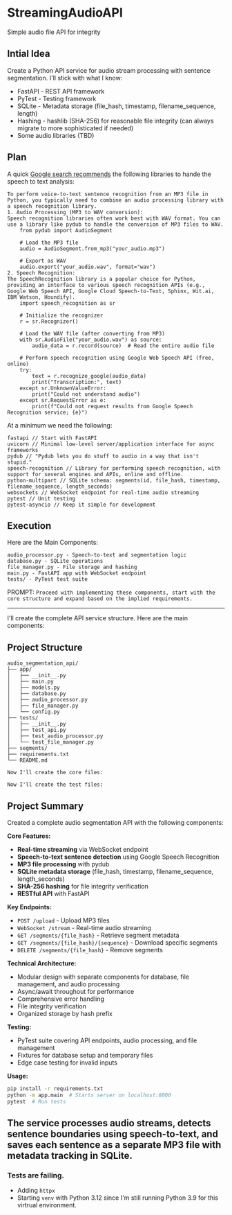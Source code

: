 # StreamingAudioAPI
Simple audio file API for integrity

## Intial Idea

Create a Python API service for audio stream processing with sentence segmentation.
I'll stick with what I know:
+ FastAPI - REST API framework
+ PyTest - Testing framework
+ SQLite - Metadata storage (file_hash, timestamp, filename_sequence, length)
+ Hashing - hashlib (SHA-256) for reasonable file integrity (can always migrate to more sophisticated if needed)
+ Some audio libraries (TBD)

## Plan

A quick [Google search recommends](https://www.google.com/search?q=python+mp3+library+voice-to-text+sentence+recognition&oq=python+mp3+library+voice-to-text+sentence+&gs_lcrp=EgZjaHJvbWUqBwgBECEYoAEyBggAEEUYOTIHCAEQIRigATIHCAIQIRigATIHCAMQIRigATIHCAQQIRigATIHCAUQIRigATIHCAYQIRiPAjIHCAcQIRiPAtIBCTcxNDAxajBqN6gCALACAA&sourceid=chrome&ie=UTF-8) the following libraries to hande the speech to text analysis:
```
To perform voice-to-text sentence recognition from an MP3 file in Python, you typically need to combine an audio processing library with a speech recognition library.
1. Audio Processing (MP3 to WAV conversion):
Speech recognition libraries often work best with WAV format. You can use a library like pydub to handle the conversion of MP3 files to WAV.
    from pydub import AudioSegment

    # Load the MP3 file
    audio = AudioSegment.from_mp3("your_audio.mp3")

    # Export as WAV
    audio.export("your_audio.wav", format="wav")
2. Speech Recognition:
The SpeechRecognition library is a popular choice for Python, providing an interface to various speech recognition APIs (e.g., Google Web Speech API, Google Cloud Speech-to-Text, Sphinx, Wit.ai, IBM Watson, Houndify).
    import speech_recognition as sr

    # Initialize the recognizer
    r = sr.Recognizer()

    # Load the WAV file (after converting from MP3)
    with sr.AudioFile("your_audio.wav") as source:
        audio_data = r.record(source)  # Read the entire audio file

    # Perform speech recognition using Google Web Speech API (free, online)
    try:
        text = r.recognize_google(audio_data)
        print("Transcription:", text)
    except sr.UnknownValueError:
        print("Could not understand audio")
    except sr.RequestError as e:
        print(f"Could not request results from Google Speech Recognition service; {e}")
```

At a minimum we need the following:
```
fastapi // Start with FastAPI
uvicorn // Minimal low-level server/application interface for async frameworks
pydub // "Pydub lets you do stuff to audio in a way that isn't stupid."
speech-recognition // Library for performing speech recognition, with support for several engines and APIs, online and offline.
python-multipart // SQLite schema: segments(id, file_hash, timestamp, filename_sequence, length_seconds)
websockets // WebSocket endpoint for real-time audio streaming
pytest // Unit testing
pytest-asyncio // Keep it simple for development
```

## Execution

Here are the Main Components:
```
audio_processor.py - Speech-to-text and segmentation logic
database.py - SQLite operations
file_manager.py - File storage and hashing
main.py - FastAPI app with WebSocket endpoint
tests/ - PyTest test suite
```
PROMPT: `Proceed with implementing these components, start with the core structure and expand based on the implied requirements.`

---
I'll create the complete API service structure. Here are the main components:

## Project Structure
```
audio_segmentation_api/
├── app/
│   ├── __init__.py
│   ├── main.py
│   ├── models.py
│   ├── database.py
│   ├── audio_processor.py
│   ├── file_manager.py
│   └── config.py
├── tests/
│   ├── __init__.py
│   ├── test_api.py
│   ├── test_audio_processor.py
│   └── test_file_manager.py
├── segments/
├── requirements.txt
└── README.md
```

`Now I'll create the core files:`

`Now I'll create the test files:`

## Project Summary

Created a complete audio segmentation API with the following components:

**Core Features:**
- **Real-time streaming** via WebSocket endpoint
- **Speech-to-text sentence detection** using Google Speech Recognition
- **MP3 file processing** with pydub
- **SQLite metadata storage** (file_hash, timestamp, filename_sequence, length_seconds)
- **SHA-256 hashing** for file integrity verification
- **RESTful API** with FastAPI

**Key Endpoints:**
- `POST /upload` - Upload MP3 files
- `WebSocket /stream` - Real-time audio streaming
- `GET /segments/{file_hash}` - Retrieve segment metadata
- `GET /segments/{file_hash}/{sequence}` - Download specific segments
- `DELETE /segments/{file_hash}` - Remove segments

**Technical Architecture:**
- Modular design with separate components for database, file management, and audio processing
- Async/await throughout for performance
- Comprehensive error handling
- File integrity verification
- Organized storage by hash prefix

**Testing:**
- PyTest suite covering API endpoints, audio processing, and file management
- Fixtures for database setup and temporary files
- Edge case testing for invalid inputs

**Usage:**
```bash
pip install -r requirements.txt
python -m app.main  # Starts server on localhost:8000
pytest  # Run tests
```

The service processes audio streams, detects sentence boundaries using speech-to-text, and saves each sentence as a separate MP3 file with metadata tracking in SQLite.
---

### Tests are failing.
- Adding `httpx`
- Starting `venv` with Python 3.12 since I'm still running Python 3.9 for this virtrual environment.
  












